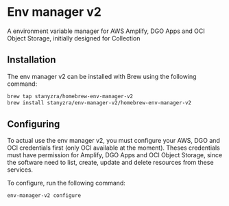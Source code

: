 
# Env manager v2

A environment variable manager for AWS Amplify, DGO Apps and OCI Object Storage, initially designed for Collection

## Installation

The env manager v2 can be installed with Brew using the following command:

```bash
brew tap stanyzra/homebrew-env-manager-v2
brew install stanyzra/env-manager-v2/homebrew-env-manager-v2
```

## Configuring

To actual use the env manager v2, you must configure your AWS, DGO and OCI credentials first (only OCI available at the moment). Theses credentials must have permission for Amplify, DGO Apps and OCI Object Storage, since the software need to list, create, update and delete resources from these services.

To configure, run the following command:

```bash
env-manager-v2 configure
```